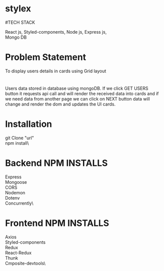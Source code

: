 # stylex

#TECH STACK

React js, 
Styled-components, 
Node js, 
Express js,  
Mongo DB


# Problem Statement

To display users details in cards using Grid layout 

#
Users data stored in database using mongoDB. If we click GET USERS button it requests api call and will render the received data into cards and if we need data from another page 
we can click on NEXT button data will change and render the dom and updates the UI cards.

# Installation

git Clone "url"\
npm install\

# Backend NPM INSTALLS
Express\
Mongoose\
CORS\
Nodemon\
Dotenv\
Concurrently\

# Frontend NPM INSTALLS
Axios\
Styled-components\
Redux\
React-Redux\
Thunk\
Cmposite-devtools\
